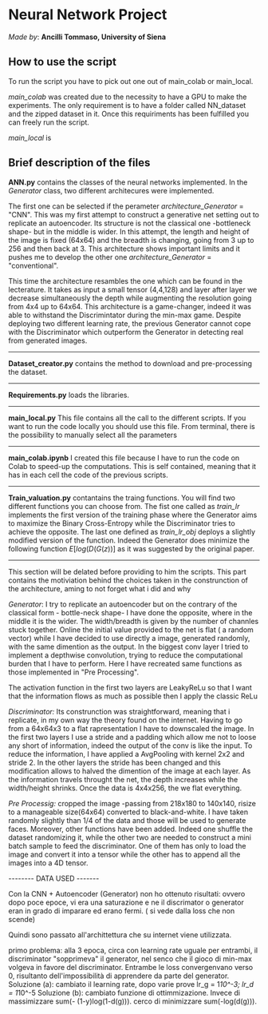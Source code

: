 # Neural Network Project
*Made by*: **Ancilli Tommaso, University of Siena**

## How to use the script
To run the script you have to pick out one out of main_colab or main_local.

*main_colab* was created due to the necessity to have a GPU to make the experiments. The only requirement is to have a folder called NN_dataset and the zipped dataset in it. Once this requiriments has been fulfilled you can freely run the script.

*main_local* is 


## Brief description of the files

**ANN.py** contains the classes of the neural networks implemented. 
In the *Generator* class, two different architecures were implemented. 

The first one can be selected if the perameter *architecture_Generator* = "CNN". This was my first attempt to construct a generative net setting out to replicate an autoencoder. Its structure is not the classical one -bottleneck shape- but in the middle is wider. In this attempt, the length and height of the image is fixed (64x64) and the breadth is changing, going from 3 up to 256 and then back at 3. This architecture shows important limits and it pushes me to develop the other one *architecture_Generator* = "conventional".


This time the architecture resambles the one which can be found in the lecterature. It takes as input a small tensor (4,4,128) and layer after layer we decrease simultaneously the depth while augmenting the resolution going from 4x4 up to 64x64. This architecture is a game-changer, indeed it was able to withstand the Discrimintator during the min-max game. Despite deploying two different learning rate, the previous Generator cannot cope with the Discriminator which outperform the Generator in detecting real from generated images. 



------------------

**Dataset_creator.py** contains the method to download and pre-processing the dataset. 

------------------

**Requirements.py** loads the libraries.

------------------

**main_local.py** This file contains all the call to the different scripts. If you want to run the code locally you should use this file. From terminal, there is the possibility to manually select all the parameters

------------------

**main_colab.ipynb** I created this file because I have to run the code on Colab to speed-up the computations. This is self contained, meaning that it has in each cell the code of the previous scripts. 

------------------

**Train_valuation.py** contantains the traing functions. You will find two different functions you can choose from. 
The fist one called as *train_lr* implements the first version of the training phase where the Generator aims to maximize the Binary Cross-Entropy while the Discriminator tries to achieve the opposite. 
The last one defined as *train_lr_obj* deploys a slightly modified version of the function. Indeed the Generator does minimize the following function $E[log(D(G(z))]$ as it was suggested by the original paper.  

------------------

This section will be delated before providing to him the scripts. This part contains the motiviation behind the choices taken in the construnction of the architecture, aming to not forget what i did and why

*Generator*: I try to replicate an autoencoder but on the contrary of the classical form - bottle-neck shape- I have done the opposite, where in the middle it is the wider. The width/breadth is given by the number of channles stuck together. Online the initial value provided to the net is flat ( a random vector) while I have decided to use directly a image, generated randomly, with the same dimention as the output. In the biggest conv layer I tried to implement a depthwise convolution, trying to reduce the computational burden that I have to perform. Here I have recreated same functions as those implemented in "Pre Processing". 

The activation function in the first two layers are LeakyReLu so that I want that the information flows as much as possible then I apply the classic ReLu


*Discriminator:* Its construnction was straightforward, meaning that i replicate, in my own way the theory found on the internet. Having to go from a 64x64x3 to a flat rapresentation I have to downscaled the image. In the first two layers I use a stride and a padding which allow me not to loose any short of information, indeed the output of the conv is like the input. To reduce the information, I have applied a AvgPooling with kernel 2x2 and stride 2. In the other layers the stride has been changed and this modification allows to halved the dimention of the image at each layer. As the information travels throught the net, the depth increases while the width/height shrinks. Once the data is 4x4x256, the we flat everything. 

*Pre Processig:* cropped the image -passing from 218x180 to 140x140, risize to a manageable size(64x64) converted to black-and-white. I have taken randomly slightly than 1/4 of the data and those will be used to generate faces.
Moreover, other functions have been added. Indeed one shuffle the dataset randomizing it, while the other two are needed to construct a mini batch sample to feed the discriminator. One of them has only to load the image and convert it into a tensor while the other has to append all the images into a 4D tensor. 


-------- DATA USED -------

Con la CNN + Autoencoder (Generator) non ho ottenuto risultati: ovvero dopo poce epoce, vi era una saturazione e ne il discrimator o generator eran in grado di imparare ed erano fermi. ( si vede dalla loss che non scende)

Quindi sono passato all'archittettura che su internet viene utilizzata.

primo problema: alla 3 epoca, circa con learning rate uguale per entrambi, il discriminator "sopprimeva" il generator, nel senco che il gioco di min-max volgeva in favore del discriminator. Entrambe le loss convergenvano verso 0, risultanto dell'impossibilità di apprendere da parte del generator.
Soluzione (a):
cambiato il learning rate, dopo varie prove lr_g = 1*10^-3; lr_d = 1*10^-5
Soluzione (b):
cambiato funzione di ottimmizazione. Invece di massimizzare sum(- (1-y)log(1-d(g))). cerco di minimizzare sum(-log(d(g))). 
